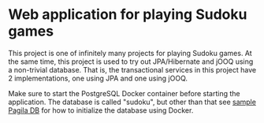 # Web application for playing Sudoku games

This project is one of infinitely many projects for playing Sudoku games.
At the same time, this project is used to try out JPA/Hibernate and jOOQ using a non-trivial database.
That is, the transactional services in this project have 2 implementations, one using JPA
and one using jOOQ.

Make sure to start the PostgreSQL Docker container before starting the application.
The database is called "sudoku", but other than that see [sample Pagila DB](https://github.com/devrimgunduz/pagila/tree/master) for how to
initialize the database using Docker.
